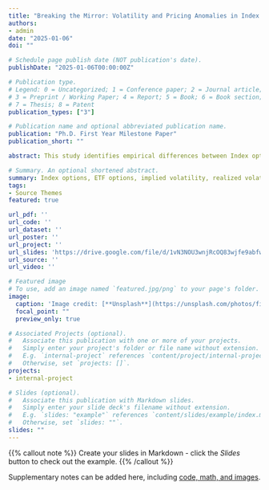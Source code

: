 ```yaml
---
title: "Breaking the Mirror: Volatility and Pricing Anomalies in Index and ETF Options"
authors:
- admin
date: "2025-01-06"
doi: ""

# Schedule page publish date (NOT publication's date).
publishDate: "2025-01-06T00:00:00Z"

# Publication type.
# Legend: 0 = Uncategorized; 1 = Conference paper; 2 = Journal article;
# 3 = Preprint / Working Paper; 4 = Report; 5 = Book; 6 = Book section;
# 7 = Thesis; 8 = Patent
publication_types: ["3"]

# Publication name and optional abbreviated publication name.
publication: "Ph.D. First Year Milestone Paper"
publication_short: ""

abstract: This study identifies empirical differences between Index options (European-style) and ETF options (American-style) matched on maturities and strike prices. Despite ETFs closely tracking the Index, two major anomalies arise: (1) Index options enter uninterrupted in-the-money (ITM) status later than their ETF counterparts, and (2) Index options exhibit significantly lower implied volatility, both contradict traditional theory. The delayed ITM status is explained by the higher intraday realized volatility of the Index; however, this conflicts with the lower implied volatility, which is partly driven by differences in liquidity and speculative trading. This volatility gap signals potential mispricing, with Index options underpriced and ETF options overpriced. These mispricing and the divergence between realized and implied volatilities offer profitable opportunities for a market-neutral volatility-spread trading strategy.

# Summary. An optional shortened abstract.
summary: Index options, ETF options, implied volatility, realized volatility, in-the-money (ITM), liquidity, mispricing
tags:
- Source Themes
featured: true

url_pdf: ''
url_code: ''
url_dataset: ''
url_poster: ''
url_project: ''
url_slides: 'https://drive.google.com/file/d/1vN3NOU3wnjRcOQ83wjfe9abfw8z2nXoY/view?usp=drive_link'
url_source: ''
url_video: ''

# Featured image
# To use, add an image named `featured.jpg/png` to your page's folder. 
image:
  caption: 'Image credit: [**Unsplash**](https://unsplash.com/photos/fiXLQXAhCfk)'
  focal_point: ""
  preview_only: true

# Associated Projects (optional).
#   Associate this publication with one or more of your projects.
#   Simply enter your project's folder or file name without extension.
#   E.g. `internal-project` references `content/project/internal-project/index.md`.
#   Otherwise, set `projects: []`.
projects:
- internal-project

# Slides (optional).
#   Associate this publication with Markdown slides.
#   Simply enter your slide deck's filename without extension.
#   E.g. `slides: "example"` references `content/slides/example/index.md`.
#   Otherwise, set `slides: ""`.
slides: ""
---
```


{{% callout note %}}
Create your slides in Markdown - click the *Slides* button to check out the example.
{{% /callout %}}

Supplementary notes can be added here, including [code, math, and images](https://wowchemy.com/docs/writing-markdown-latex/).

